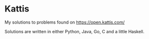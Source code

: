 # Kattis
My solutions to problems found on https://open.kattis.com/

Solutions are written in either Python, Java, Go, C and a little Haskell.

